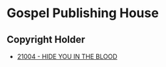 # Gospel Publishing House

## Copyright Holder

- [21004 - HIDE YOU IN THE BLOOD](/hymns/21004.md)

